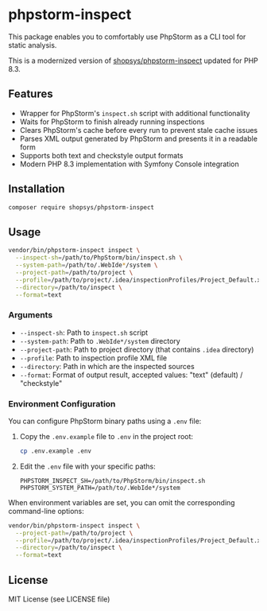 # phpstorm-inspect

This package enables you to comfortably use PhpStorm as a CLI tool for static analysis.

This is a modernized version of [shopsys/phpstorm-inspect](https://github.com/shopsys/phpstorm-inspect) updated for PHP 8.3.

## Features

* Wrapper for PhpStorm's `inspect.sh` script with additional functionality
* Waits for PhpStorm to finish already running inspections
* Clears PhpStorm's cache before every run to prevent stale cache issues
* Parses XML output generated by PhpStorm and presents it in a readable form
* Supports both text and checkstyle output formats
* Modern PHP 8.3 implementation with Symfony Console integration

## Installation

```bash
composer require shopsys/phpstorm-inspect
```

## Usage

```bash
vendor/bin/phpstorm-inspect inspect \
  --inspect-sh=/path/to/PhpStorm/bin/inspect.sh \
  --system-path=/path/to/.WebIde*/system \
  --project-path=/path/to/project \
  --profile=/path/to/project/.idea/inspectionProfiles/Project_Default.xml \
  --directory=/path/to/inspect \
  --format=text
```

### Arguments

* `--inspect-sh`: Path to `inspect.sh` script
* `--system-path`: Path to `.WebIde*/system` directory
* `--project-path`: Path to project directory (that contains `.idea` directory)
* `--profile`: Path to inspection profile XML file
* `--directory`: Path in which are the inspected sources
* `--format`: Format of output result, accepted values: "text" (default) / "checkstyle"

### Environment Configuration

You can configure PhpStorm binary paths using a `.env` file:

1. Copy the `.env.example` file to `.env` in the project root:
   ```bash
   cp .env.example .env
   ```

2. Edit the `.env` file with your specific paths:
   ```
   PHPSTORM_INSPECT_SH=/path/to/PhpStorm/bin/inspect.sh
   PHPSTORM_SYSTEM_PATH=/path/to/.WebIde*/system
   ```

When environment variables are set, you can omit the corresponding command-line options:

```bash
vendor/bin/phpstorm-inspect inspect \
  --project-path=/path/to/project \
  --profile=/path/to/project/.idea/inspectionProfiles/Project_Default.xml \
  --directory=/path/to/inspect \
  --format=text
```

## License

MIT License (see LICENSE file)
